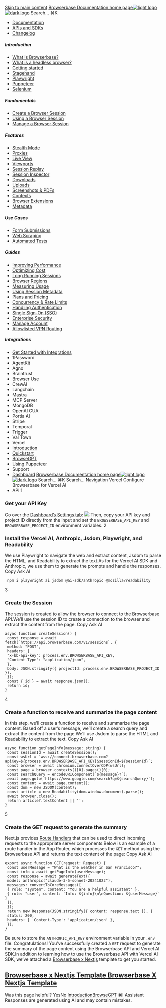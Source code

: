 [Skip to main content](#content-area)
[Browserbase Documentation home page![light logo](https://mintcdn.com/browserbase/lUkHCCQ3HJMpCnfp/logo/light.svg?fit=max&auto=format&n=lUkHCCQ3HJMpCnfp&q=85&s=0f99c87492a4fb0e9bfc45075a78c64f)![dark logo](https://mintcdn.com/browserbase/lUkHCCQ3HJMpCnfp/logo/dark.svg?fit=max&auto=format&n=lUkHCCQ3HJMpCnfp&q=85&s=645b212b9cbee8bebf84f318c2baaac0)](https://www.browserbase.com)
Search...
⌘K
 * [Documentation](/introduction/what-is-browserbase)
 * [APIs and SDKs](/reference/introduction)
 * [Changelog](https://www.browserbase.com/changelog)
##### Introduction
 * [What is Browserbase?](/introduction/what-is-browserbase)
 * [What is a headless browser?](/introduction/what-is-headless-browser)
 * [Getting started](/introduction/getting-started)
 * [Stagehand](/introduction/stagehand)
 * [Playwright](/introduction/playwright)
 * [Puppeteer](/introduction/puppeteer)
 * [Selenium](/introduction/selenium)
##### Fundamentals
 * [Create a Browser Session](/fundamentals/create-browser-session)
 * [Using a Browser Session](/fundamentals/using-browser-session)
 * [Manage a Browser Session](/fundamentals/manage-browser-session)
##### Features
 * [Stealth Mode](/features/stealth-mode)
 * [Proxies](/features/proxies)
 * [Live View](/features/session-live-view)
 * [Viewports](/features/viewports)
 * [Session Replay](/features/session-replay)
 * [Session Inspector](/features/session-inspector)
 * [Downloads](/features/downloads)
 * [Uploads](/features/uploads)
 * [Screenshots & PDFs](/features/screenshots)
 * [Contexts](/features/contexts)
 * [Browser Extensions](/features/browser-extensions)
 * [Metadata](/features/session-metadata)
##### Use Cases
 * [Form Submissions](/use-cases/automating-form-submissions)
 * [Web Scraping](/use-cases/scraping-website)
 * [Automated Tests](/use-cases/building-automated-tests)
##### Guides
 * [Improving Performance](/guides/speed-optimization)
 * [Optimizing Cost](/guides/cost-optimization)
 * [Long Running Sessions](/guides/long-running-sessions)
 * [Browser Regions](/guides/multi-region)
 * [Measuring Usage](/guides/measuring-usage)
 * [Using Session Metadata](/guides/using-session-metadata)
 * [Plans and Pricing](/guides/plans-and-pricing)
 * [Concurrency & Rate Limits](/guides/concurrency-rate-limits)
 * [Handling Authentication](/guides/authentication)
 * [Single Sign-On (SSO)](/guides/sso-setup)
 * [Enterprise Security](/guides/security)
 * [Manage Account](/guides/manage-account)
 * [Allowlisted VPN Routing](/guides/vpn)
##### Integrations
 * [Get Started with Integrations](/integrations/get-started)
 * 1Password
 * AgentKit
 * Agno
 * Braintrust
 * Browser Use
 * CrewAI
 * Langchain
 * Mastra
 * MCP Server
 * MongoDB
 * OpenAI CUA
 * Portia AI
 * Stripe
 * Temporal
 * Trigger
 * Val Town
 * Vercel
 * [Introduction](/integrations/vercel/introduction)
 * [Quickstart](/integrations/vercel/quickstart)
 * [BrowseGPT](/integrations/vercel/browsegpt)
 * [Using Puppeteer](/integrations/vercel/puppeteer)
 * Support
 * [Dashboard](https://www.browserbase.com/overview)
[Browserbase Documentation home page![light logo](https://mintcdn.com/browserbase/lUkHCCQ3HJMpCnfp/logo/light.svg?fit=max&auto=format&n=lUkHCCQ3HJMpCnfp&q=85&s=0f99c87492a4fb0e9bfc45075a78c64f)![dark logo](https://mintcdn.com/browserbase/lUkHCCQ3HJMpCnfp/logo/dark.svg?fit=max&auto=format&n=lUkHCCQ3HJMpCnfp&q=85&s=645b212b9cbee8bebf84f318c2baaac0)](https://www.browserbase.com)
Search...
⌘K
Search...
Navigation
Vercel
Configure Browserbase for Vercel AI
 * API
1
### Get your API Key
Go over the [Dashboard’s Settings tab](https://www.browserbase.com/settings):
![](https://mintcdn.com/browserbase/m1Ny8qOvNHvtrY7y/images/quickstart/api-key.png?fit=max&auto=format&n=m1Ny8qOvNHvtrY7y&q=85&s=b9a4d1261a99b7160d615f1d2ee7a6c9)
Then, copy your API key and project ID directly from the input and set the `BROWSERBASE_API_KEY` and `BROWSERBASE_PROJECT_ID` environment variables.
2
### Install the Vercel AI, Anthropic, Jsdom, Playwright, and Readability
We use Playwright to navigate the web and extract content, Jsdom to parse the HTML, and Readability to extract the text.As for the Vercel AI SDK and Anthropic, we use them to generate the prompts and handle the responses.
Copy
Ask AI
```
 npm i playwright ai jsdom @ai-sdk/anthropic @mozilla/readability
```
3
### Create the Session
The session is created to allow the browser to connect to the Browserbase API.We’ll use the session ID to create a connection to the browser and extract the content from the page.
Copy
Ask AI
```
async function createSession() {
 const response = await fetch(`https://api.browserbase.com/v1/sessions`, {
 method: "POST",
 headers: {
 "x-bb-api-key": process.env.BROWSERBASE_API_KEY,
 "Content-Type": "application/json",
 },
 body: JSON.stringify({ projectId: process.env.BROWSERBASE_PROJECT_ID }),
 });
 const { id } = await response.json();
 return id;
}
```
4
### Create a function to receive and summarize the page content
In this step, we’ll create a function to receive and summarize the page content. Based off a user’s message, we’ll create a search query and extract the content from the page.We’ll use Jsdom to parse the HTML and Readability to extract the text.
Copy
Ask AI
```
async function getPageInfo(message: string) {
 const sessionId = await createSession();
 const wsUrl = `wss://connect.browserbase.com?apiKey=${process.env.BROWSERBASE_API_KEY}&sessionId=${sessionId}`;
 const browser = await chromium.connectOverCDP(wsUrl);
 const page = browser.contexts()[0].pages()[0];
 const searchQuery = encodeURIComponent(`${message}?`);
 await page.goto(`https://www.google.com/search?q=${searchQuery}`);
 const content = await page.content();
 const dom = new JSDOM(content);
 const article = new Readability(dom.window.document).parse();
 await browser.close();
 return article?.textContent || '';
}
```
5
### Create the GET request to generate the summary
Next.js provides [Route Handlers](https://nextjs.org/docs/app/building-your-application/routing/route-handlers) that can be used to direct incoming requests to the appropriate server components.Below is an example of a route handler in the App Router, which processes the `GET` method using the Browserbase API and returns the text content of the page:
Copy
Ask AI
```
export async function GET(request: Request) {
 const userMessage = "What is the weather in San Francisco?";
 const info = await getPageInfo(userMessage);
 const response = await generateText({
 model: anthropic("claude-3-5-sonnet-20241022"),
 messages: convertToCoreMessages([
 { role: "system", content: "You are a helpful assistant" },
 { role: "user", content: `Info: ${info}\n\nQuestion: ${userMessage}` }
 ]),
 });
 return new Response(JSON.stringify({ content: response.text }), {
 status: 200,
 headers: { 'Content-Type': 'application/json' },
 });
}
```
Be sure to store the `ANTHROPIC_API_KEY` environment variable in your `.env` file.
Congratulations! You’ve successfully created a `GET` request to generate the summary of the page content using the Browserbase API and Vercel AI SDK.In addition to learning how to use the Browserbase API with Vercel AI SDK, we’ve attached a [Browserbase x Nextjs](https://github.com/browserbase/quickstart-nextjs) template to get you started.
## [Browserbase x Nextjs Template Browserbase X Nextjs Template ](https://github.com/browserbase/quickstart-nextjs)
Was this page helpful?
YesNo
[Introduction](/integrations/vercel/introduction)[BrowseGPT](/integrations/vercel/browsegpt)
⌘I
Assistant
Responses are generated using AI and may contain mistakes.